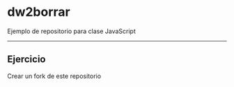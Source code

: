 # dw2borrar
Ejemplo de repositorio para clase JavaScript

---

## Ejercicio 

Crear un fork de este repositorio
